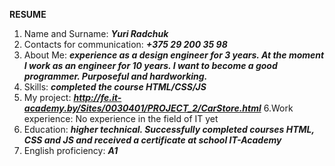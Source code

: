 **RESUME**
1. Name and Surname: ***Yuri Radchuk***
2. Contacts for communication: ***+375 29 200 35 98***
3. About Me: ***experience as a design engineer for 3 years. At the moment I work as an engineer for 10 years. I want to become a good programmer. Purposeful and hardworking.***
4. Skills: ***completed the course HTML/CSS/JS***
5. My project: ***http://fe.it-academy.by/Sites/0030401/PROJECT_2/CarStore.html***
6.Work experience: No experience in the field of IT yet
7. Education: ***higher technical. Successfully сompleted courses HTML, CSS and JS and received a certificate at school IT-Academy***
8. English proficiency: ***А1***
